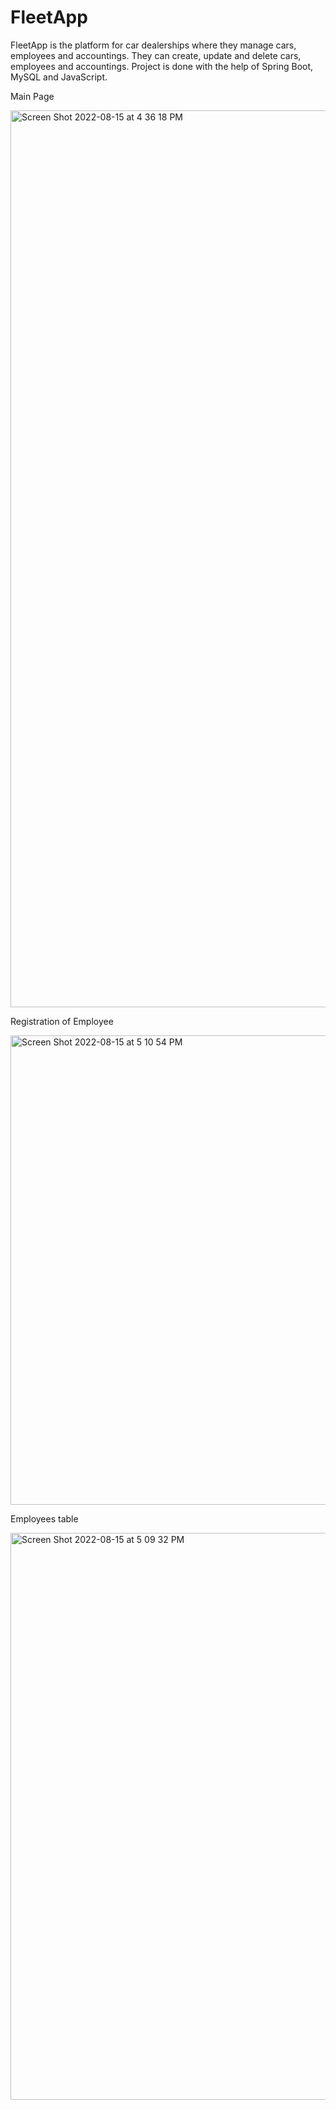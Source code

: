 # FleetApp
FleetApp is the platform for car dealerships where they manage cars, employees and accountings. They can create, update and delete cars, employees and accountings. Project is done with the help of Spring Boot, MySQL and JavaScript.

Main Page

<img width="1435" alt="Screen Shot 2022-08-15 at 4 36 18 PM" src="https://user-images.githubusercontent.com/64993553/184755380-08707ce2-0eeb-4e03-bd5d-15d650b413cc.png">

Registration of Employee 

<img width="751" alt="Screen Shot 2022-08-15 at 5 10 54 PM" src="https://user-images.githubusercontent.com/64993553/184756924-e3802a06-448a-40ee-b12d-38fa4e391bd2.png">

Employees table

<img width="907" alt="Screen Shot 2022-08-15 at 5 09 32 PM" src="https://user-images.githubusercontent.com/64993553/184757018-2f920d7c-8ea7-4d00-8cba-4a49be7282a5.png">

